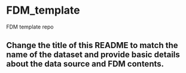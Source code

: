 # FDM_template
FDM template repo

## Change the title of this README to match the name of the dataset and provide basic details about the data source and FDM contents.
